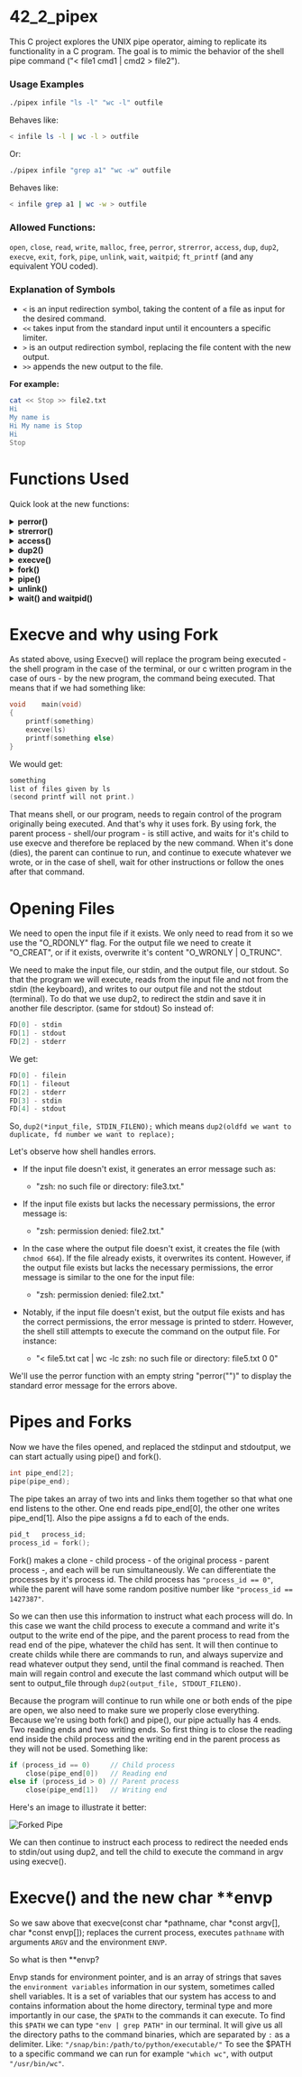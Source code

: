 # 42_2_pipex

This C project explores the UNIX pipe operator, aiming to replicate its functionality in a C program. The goal is to mimic the behavior of the shell pipe command ("< file1 cmd1 | cmd2 > file2").

### Usage Examples


```bash
./pipex infile "ls -l" "wc -l" outfile
```

Behaves like:

```bash
< infile ls -l | wc -l > outfile
```

Or:

```bash
./pipex infile "grep a1" "wc -w" outfile
```

Behaves like:

```bash
< infile grep a1 | wc -w > outfile
```

### Allowed Functions:
`open`, `close`, `read`, `write`, `malloc`, `free`, `perror`, `strerror`, `access`, `dup`, `dup2`, `execve`, `exit`, `fork`, `pipe`, `unlink`, `wait`, `waitpid`;
`ft_printf` (and any equivalent YOU coded).

### Explanation of Symbols

- `<` is an input redirection symbol, taking the content of a file as input for the desired command.
- `<<` takes input from the standard input until it encounters a specific limiter.
- `>` is an output redirection symbol, replacing the file content with the new output.
- `>>` appends the new output to the file.

**For example:**

```bash
cat << Stop >> file2.txt
Hi
My name is
Hi My name is Stop
Hi
Stop
```



# Functions Used


Quick look at the new functions:

<details>
  <summary><strong>perror()</strong></summary>

```c
void perror(const char *s);
```

The `perror()` function produces a message on standard error describing the last error encountered during a call to a system or library function.

First  (if s is not NULL and *s is not a null byte ('\0')), the argument string s is printed, followed by a colon and a blank.
Then an error message corresponding to the current value of errno and a new-line.

When a system call fails, it usually returns -1 and sets the variable errno to a value describing what went wrong.  (These values can be found in <errno.h>.)
Many library  functions  do  likewise.
The function perror() serves to translate this error code into human-readable form.
Note that errno is undefined after a successful system call or library function call:
this call may well change this variable, even though it succeeds, for example because it internally used some other library function that failed.
Thus, if a failing call is not immediately followed by a call to perror(), the value of errno should be saved.

The <errno.h> header file defines the integer variable errno, which is set by system calls and some library functions in the event of an error to indicate what went wrong.

The  value in errno is significant only when the return value of the call indicated an error (i.e., -1 from most system calls; -1 or NULL from most library functions);
a function that succeeds is allowed to change errno.  The value of errno is never set to zero by any system call or library function.

For some system calls and library functions (e.g., getpriority(2)), -1 is a valid return on success.
In such cases, a successful return can be distinguished from an error return by setting errno to zero before the call, and then, if the call returns a status that indicates that an error may have occurred, checking to see if errno has a nonzero value.

errno is defined by the ISO C standard to be a modifiable lvalue of type int, and must not be explicitly declared; errno may be a macro.  errno is thread-local; setting it in one thread does not affect its value in any other thread.
</details>
<details>
  <summary><strong>strerror()</strong></summary>

```c
char *strerror(int errnum);
```

The `strerror()` function returns a pointer to a string that describes the error code passed in the argument `errnum`, possibly using the LC_MESSAGES part of the current locale to select the appropriate language.

(For example, if errnum is EINVAL, the returned description will be "Invalid argument".)  This string must not be modified by  the  application, but may be modified by a subsequent call to `strerror()`.  No other library function, including `perror(3)`, will modify this string.
</details>
<details>
  <summary><strong>access()</strong></summary>

```c
int access(const char *pathname, int mode);
```

The `access()` function checks whether the calling process can access the file pathname. If pathname is a symbolic link, it is dereferenced.

The mode specifies the accessibility check(s) to be performed,  and  is
either the value `F_OK`, or a mask consisting of the bitwise OR of one or more of `R_OK`, `W_OK`, and `X_OK`.
`F_OK` tests  for  the  existence  of  the file.
`R_OK`, `W_OK`,  and `X_OK` test whether the file exists and grants read, write, and execute permissions, respectively.

On  success (all requested permissions granted, or mode is F_OK and the file exists), zero is returned.
On error (at least  one  bit  in  mode asked  for  a  permission  that is denied, or mode is F_OK and the file
does not exist, or some other error occurred), -1 is returned, and  errno is set appropriately.
</details>
<details>
<summary><strong>dup2()</strong></summary>

```c
int dup2(int oldfd, int newfd);
```

The `dup2()` system call creates a copy of the file descriptor `oldfd`, using the file descriptor number specified in `newfd`.

After  a  successful  return, the old and new file descriptors may be used interchangeably.  They refer to the same open file description (see open(2)) and thus share file offset and file status flags; for example, if the file offset is modified by using lseek(2) on one of the file descriptors, the offset is also changed for the other.

However, note the following points:

*  If oldfd is not a valid file descriptor, then the call fails, and newfd is not closed.
*  If oldfd is a valid file descriptor, and newfd has the same value as oldfd, then dup2() does nothing, and returns newfd.

On success, these system calls return the new file descriptor.  On error, -1 is returned, and errno is set appropriately.
</details>
<details>
  <summary><strong>execve()</strong></summary>

```c
int execve(const char *pathname, char *const argv[], char *const envp[]);
```

The `execve()` function executes the program referred to by `pathname` (or filename). This causes the program that is currently being run by the calling process to be replaced with a new program, with newly initialized stack, heap, and data segments.

execve()  does  not return on success, and the text, initialized data, uninitialized data (bss), and stack of the calling process are overwritten according to the contents of the newly loaded program. That means that whatever is left to do after execve() will not be done.
</details>
<details>
  <summary><strong>fork()</strong></summary>

```c
pid_t fork(void);
```

The `fork()` function creates a new process by duplicating the calling process. The new process is referred to as the child process, and the calling process is referred to as the parent process.

The  child process and the parent process run in separate memory spaces.  At the time of fork() both memory spaces have the same content.
Memory writes, file mappings (mmap(2)), and unmappings (munmap(2)) performed by one of the processes do not affect the other.

The child process is an exact duplicate of the parent process except for the following points: see "man fork".
</details>
<details>
  <summary><strong>pipe()</strong></summary>

```c
int pipe(int pipefd[2]);
```

The `pipe()` function creates a unidirectional data channel that can be used for interprocess communication. The array pipefd is used to return two file descriptors referring to the ends of the pipe.  pipefd[0] refers to the read end of the pipe.
pipefd[1] refers to the write end of the pipe.  Data written to the write end of the pipe  is  buffered  by  the kernel until it is read from the read end of the pipe.

On success, zero is returned.  On error, -1 is returned, errno is set appropriately, and pipefd is left unchanged.
</details>
<details>
  <summary><strong>unlink()</strong></summary>

```c
int unlink(const char *pathname);
```

The `unlink()` function deletes a name from the filesystem. If that name was the last link to a file and no processes have the file open, the file is deleted and the space it was using is made available for reuse.

If the name was the last link to a file but any processes still have the file open, the file will remain in existence until the last file descriptor referring to it is closed.
</details>
<details>
  <summary><strong>wait() and waitpid()</strong></summary>

```c
pid_t wait(int *wstatus);
pid_t waitpid(pid_t pid, int *wstatus, int options);
```

All of these system calls are used to wait for state changes in a child of the calling process and obtain information about the child whose state has changed.
A state change is considered to be: the child terminated; the child was stopped by a signal; or the child was resumed by a signal.
In the case of a terminated child, performing a wait allows  the system to release the resources associated with the child;
if a wait is not performed, then the terminated child remains in a "zombie" state (see NOTES below).

The wait() system call suspends execution of the calling thread until one of its children terminates.

The  waitpid()  system  call  suspends execution of the calling thread until a child specified by pid argument has changed state.  By default, waitpid() waits only for terminated children.
</details>

# Execve and why using Fork

As stated above, using Execve() will replace the program being executed - the shell program in the case of the terminal, or our c written program in the case of ours - by the new program, the command being executed. That means that if we had something like:

```c
void	main(void)
{
	printf(something)
	execve(ls)
	printf(something else)
}
```

We would get:

```c
something
list of files given by ls
(second printf will not print.)
```

That means shell, or our program, needs to regain control of the program originally being executed. And that's why it uses fork.
By using fork, the parent process - shell/our program - is still active, and waits for it's child to use execve and therefore be replaced by the new command.
When it's done (dies), the parent can continue to run, and continue to execute whatever we wrote, or in the case of shell, wait for other instructions or follow the ones after that command.


# Opening Files

We need to open the input file if it exists. We only need to read from it so we use the "O_RDONLY" flag.
For the output file we need to create it "O_CREAT", or if it exists, overwrite it's content "O_WRONLY | O_TRUNC".

We need to make the input file, our stdin, and the output file, our stdout.
So that the program we will execute, reads from the input file and not from the stdin (the keyboard), and writes to our output file and not the stdout (terminal).
To do that we use dup2, to redirect the stdin and save it in another file descriptor. (same for stdout)
So instead of:
```c
FD[0] - stdin
FD[1] - stdout
FD[2] - stderr
```
We get:
```c
FD[0] - filein
FD[1] - fileout
FD[2] - stderr
FD[3] - stdin
FD[4] - stdout
```
So, `dup2(*input_file, STDIN_FILENO);` which means `dup2(oldfd we want to duplicate, fd number we want to replace);`

Let's observe how shell handles errors.

- If the input file doesn't exist, it generates an error message such as:
  - "zsh: no such file or directory: file3.txt."

- If the input file exists but lacks the necessary permissions, the error message is:
  - "zsh: permission denied: file2.txt."

- In the case where the output file doesn't exist, it creates the file (with `chmod 664`). If the file already exists, it overwrites its content.
  However, if the output file exists but lacks the necessary permissions, the error message is similar to the one for the input file:
  - "zsh: permission denied: file2.txt."

- Notably, if the input file doesn't exist, but the output file exists and has the correct permissions, the error message is printed to stderr. However, the shell still attempts to execute the command on the output file. For instance:
  - "< file5.txt cat | wc -lc
  zsh: no such file or directory: file5.txt
        0       0"

We'll use the perror function with an empty string "perror("")" to display the standard error message for the errors above.

# Pipes and Forks

Now we have the files opened, and replaced the stdinput and stdoutput, we can start actually using pipe() and fork().

```c
int	pipe_end[2];
pipe(pipe_end);
```

The pipe takes an array of two ints and links them together so that what one end listens to the other.
One end reads pipe_end[0], the other one writes pipe_end[1]. Also the pipe assigns a fd to each of the ends.

```c
pid_t	process_id;
process_id = fork();
```

Fork() makes a clone - child process - of the original process - parent process -, and each will be run simultaneously.
We can differentiate the processes by it's process id. The child process has `"process_id == 0"`, while the parent will have some random positive number like `"process_id == 1427387"`.

So we can then use this information to instruct what each process will do.
In this case we want the child process to execute a command and write it's output to the write end of the pipe, and the parent process to read from the read end of the pipe, whatever the child has sent.
It will then continue to create childs while there are commands to run, and always supervize and read whatever output they send, until the final command is reached.
Then main will regain control and execute the last command which output will be sent to output_file through `dup2(output_file, STDOUT_FILENO)`.

Because the program will continue to run while one or both ends of the pipe are open, we also need to make sure we properly close everything.
Because we're using both fork() and pipe(), our pipe actually has 4 ends. Two reading ends and two writing ends. So first thing is to close the reading end inside the child process and the writing end in the parent process as they will not be used. Something like:

```c
if (process_id == 0)	 // Child process
	close(pipe_end[0])   // Reading end
else if (process_id > 0) // Parent process
	close(pipe_end[1])   // Writing end
```

Here's an image to illustrate it better:

![Forked Pipe](https://miro.medium.com/v2/resize:fit:640/format:webp/1*kTkBU7h_iBJ1IIopUF-aHQ.png)

We can then continue to instruct each process to redirect the needed ends to stdin/out using dup2, and tell the child to execute the command in argv using execve().

# Execve() and the new char **envp

So we saw above that execve(const char *pathname, char *const argv[], char *const envp[]);
replaces the current process,
executes `pathname` with arguments `ARGV` and the environment `ENVP`.

So what is then **envp?

Envp stands for environment pointer, and is an array of strings that saves the `environment variables` information in our system, sometimes called shell variables.
It is a set of variables that our system has access to and contains information about the home directory, terminal type and more importantly in our case, the `$PATH` to the commands it can execute.
To find this `$PATH` we can type `"env | grep PATH"` in our terminal.
It will give us all the directory paths to the command binaries, which are separated by `:` as a delimiter. Like:
`"/snap/bin:/path/to/python/executable/"`
To see the $PATH to a specific command we can run for example `"which wc"`, with output `"/usr/bin/wc"`.

